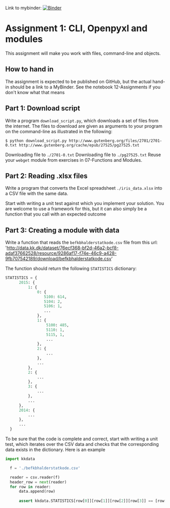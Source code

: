 Link to mybinder: [![Binder](https://mybinder.org/badge_logo.svg)](https://mybinder.org/v2/gh/cba-dat-sem4-python-group/Assignment-1/master?filepath=Assignment-1.ipynb)

# Assignment 1: CLI, Openpyxl and modules

This assignment will make you work with files, command-line and objects.

## How to hand in

The assignment is expected to be published on GitHub, but the actual hand-in should be a link to a MyBinder. See the notebook 12-Assignments if you don't know what that means

## Part 1: Download script

Write a program `download_script.py`, which downloads a set of files from the internet. The files to download are given as arguments to your program on the command-line as illustrated in the following:

`$ python download_script.py http://www.gutenberg.org/files/2701/2701-0.txt http://www.gutenberg.org/cache/epub/27525/pg27525.txt`
  
Downloading file to `./2701-0.txt` 
Downloading file to `./pg27525.txt` 
Reuse your `webget` module from exercises in 07-Functions and Modules.

## Part 2: Reading .xlsx files

Write a program that converts the Excel spreadsheet `./iris_data.xlsx` into a CSV file with the same data.

Start with writing a unit test against which you implement your solution. You are welcome to use a framework for this, but it can also simply be a function that you call with an expected outcome

## Part 3: Creating a module with data

Write a function that reads the `befkbhalderstatkode.csv` file from this url: 'http://data.kk.dk/dataset/76ecf368-bf2d-46a2-bcf8-adaf37662528/resource/9286af17-f74e-46c9-a428-9fb707542189/download/befkbhalderstatkode.csv'

The function should return the following `STATISTICS` dictionary:

``` python
STATISTICS = {
      2015: {
          1: {
              0: {
                 5100: 614,
                 5104: 2,
                 5106: 1,
                 ...
              },
              1: {
                  5100: 485,
                  5110: 1,
                  5115, 1,
                  ...
              },
              2: {
                  ...
              },
              ...
          },
          2: {
              ...
          },
          3: {
              ...
          },
          ...
      },
      2014: {
          ...
      },
      ...
  }
  ```
  
To be sure that the code is complete and correct, start with writing a unit test, which iterates over the CSV data and checks that the corresponding data exists in the dictionary. Here is an example

``` python
import kkdata

  f = './befkbhalderstatkode.csv'

  reader = csv.reader(f)
  header_row = next(reader)
  for row in reader:
      data.append(row)
      
      assert kkdata.STATISTICS[row[0]][row[1]][row[2]][row[3]] == [row[4]]
```
      
